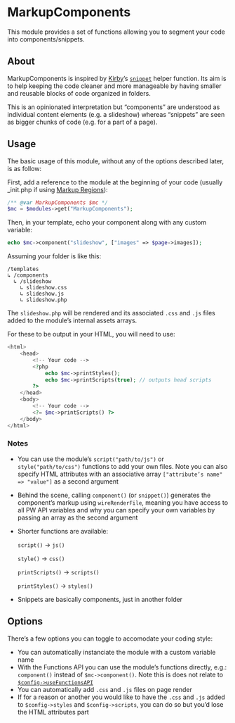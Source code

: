 # MarkupComponents

This module provides a set of functions allowing you to segment your code into components/snippets.

## About

MarkupComponents is inspired by [Kirby](https://getkirby.com)’s [`snippet`](https://getkirby.com/docs/reference/templates/helpers/snippet) helper function. Its aim is to help keeping the code cleaner and more manageable by having smaller and reusable blocks of code organized in folders.

This is an opinionated interpretation but “components” are understood as individual content elements (e.g. a slideshow) whereas “snippets” are seen as bigger chunks of code (e.g. for a part of a page).

## Usage

The basic usage of this module, without any of the options described later, is as follow:

First, add a reference to the module at the beginning of your code (usually _init.php if using [Markup Regions](https://processwire.com/docs/front-end/output/markup-regions/)):
```php
/** @var MarkupComponents $mc */
$mc = $modules->get("MarkupComponents");
```

Then, in your template, echo your component along with any custom variable:
```php
echo $mc->component("slideshow", ["images" => $page->images]);
```

Assuming your folder is like this:
```
/templates
↳ /components
  ↳ /slideshow
    ↳ slideshow.css
    ↳ slideshow.js
    ↳ slideshow.php
```

The `slideshow.php` will be rendered and its associated `.css` and `.js` files added to the module’s internal assets arrays.

For these to be output in your HTML, you will need to use:

```php
<html>
	<head>
		<!-- Your code -->
		<?php
			echo $mc->printStyles();
			echo $mc->printScripts(true); // outputs head scripts
		?>
	</head>
	<body>
		<!-- Your code -->
		<?= $mc->printScripts() ?>
	</body>
</html>
```

### Notes

- You can use the module’s `script("path/to/js")` or `style("path/to/css")` functions to add your own files. Note you can also specify HTML attributes with an associative array `["attribute’s name" => "value"]` as a second argument
- Behind the scene, calling `component()` (or `snippet()`) generates the component’s markup using `wireRenderFile`, meaning you have access to all PW API variables and why you can specify your own variables by passing an array as the second argument
- Shorter functions are available:
  
  `script()` → `js()`

  `style()` → `css()`

  `printScripts()` → `scripts()`

  `printStyles()` → `styles()`
- Snippets are basically components, just in another folder

## Options

There’s a few options you can toggle to accomodate your coding style:

- You can automatically instanciate the module with a custom variable name
- With the Functions API you can use the module’s functions directly, e.g.: `component()` instead of `$mc->component()`. Note this is does not relate to [`$config->useFunctionsAPI`](https://processwire.com/api/ref/functions/#pwapi-methods-Functions-API)
- You can automatically add `.css` and `.js` files on page render
- If for a reason or another you would like to have the `.css` and `.js` added to `$config->styles` and `$config->scripts`, you can do so but you’d lose the HTML attributes part

